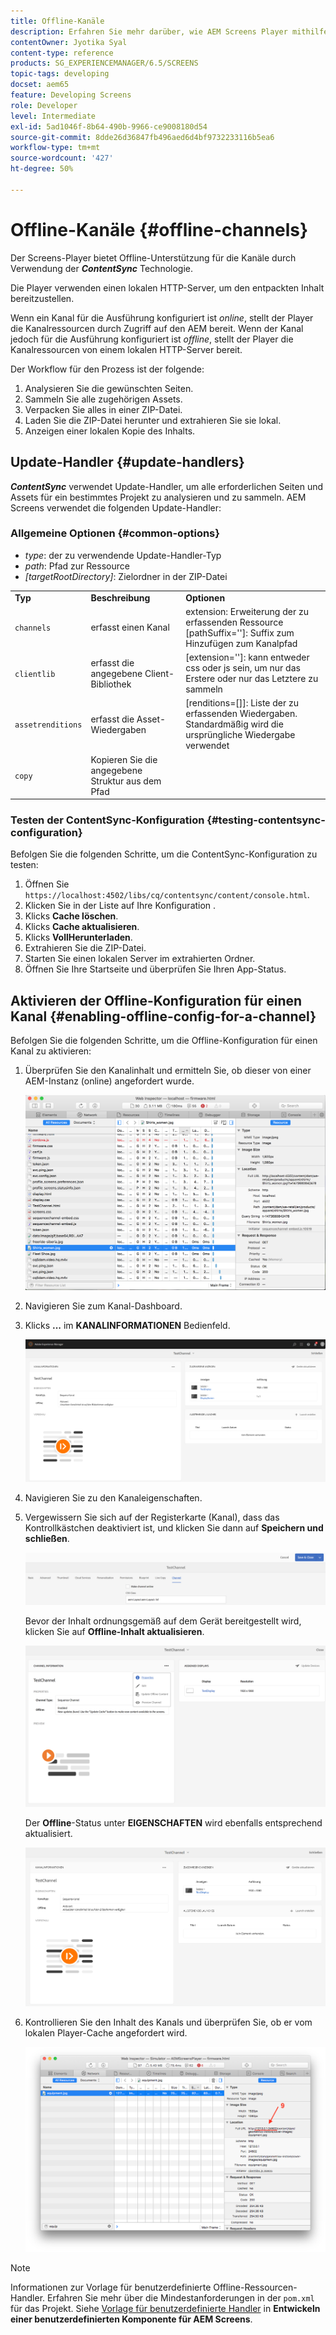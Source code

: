 ```yaml
---
title: Offline-Kanäle
description: Erfahren Sie mehr darüber, wie AEM Screens Player mithilfe der ContentSync-Technologie Offline-Unterstützung für Kanäle bietet.
contentOwner: Jyotika Syal
content-type: reference
products: SG_EXPERIENCEMANAGER/6.5/SCREENS
topic-tags: developing
docset: aem65
feature: Developing Screens
role: Developer
level: Intermediate
exl-id: 5ad1046f-8b64-490b-9966-ce9008180d54
source-git-commit: 8dde26d36847fb496aed6d4bf9732233116b5ea6
workflow-type: tm+mt
source-wordcount: '427'
ht-degree: 50%

---
```


# Offline-Kanäle {#offline-channels}

Der Screens-Player bietet Offline-Unterstützung für die Kanäle durch Verwendung der ***ContentSync*** Technologie.

Die Player verwenden einen lokalen HTTP-Server, um den entpackten Inhalt bereitzustellen.

Wenn ein Kanal für die Ausführung konfiguriert ist *online*, stellt der Player die Kanalressourcen durch Zugriff auf den AEM bereit. Wenn der Kanal jedoch für die Ausführung konfiguriert ist *offline*, stellt der Player die Kanalressourcen von einem lokalen HTTP-Server bereit.

Der Workflow für den Prozess ist der folgende:

1. Analysieren Sie die gewünschten Seiten.
1. Sammeln Sie alle zugehörigen Assets.
1. Verpacken Sie alles in einer ZIP-Datei.
1. Laden Sie die ZIP-Datei herunter und extrahieren Sie sie lokal.
1. Anzeigen einer lokalen Kopie des Inhalts.

## Update-Handler {#update-handlers}

***ContentSync*** verwendet Update-Handler, um alle erforderlichen Seiten und Assets für ein bestimmtes Projekt zu analysieren und zu sammeln. AEM Screens verwendet die folgenden Update-Handler:

### Allgemeine Optionen {#common-options}

* *type*: der zu verwendende Update-Handler-Typ
* *path*: Pfad zur Ressource
* *[targetRootDirectory]*: Zielordner in der ZIP-Datei

<table>
 <tbody>
  <tr>
   <td><strong>Typ</strong></td> 
   <td><strong>Beschreibung</strong></td> 
   <td><strong>Optionen</strong></td> 
  </tr>
  <tr>
   <td><code>channels</code></td> 
   <td>erfasst einen Kanal</td> 
   <td>extension: Erweiterung der zu erfassenden Ressource<br /> [pathSuffix='']: Suffix zum Hinzufügen zum Kanalpfad<br /> </td> 
  </tr>
  <tr>
   <td><code>clientlib</code></td> 
   <td>erfasst die angegebene Client-Bibliothek</td> 
   <td>[extension='']: kann entweder css oder js sein, um nur das Erstere oder nur das Letztere zu sammeln</td> 
  </tr>
  <tr>
   <td><code>assetrenditions</code></td> 
   <td>erfasst die Asset-Wiedergaben</td> 
   <td>[renditions=[]]: Liste der zu erfassenden Wiedergaben. Standardmäßig wird die ursprüngliche Wiedergabe verwendet</td> 
  </tr>
  <tr>
   <td><code>copy</code></td> 
   <td>Kopieren Sie die angegebene Struktur aus dem Pfad</td> 
   <td> </td> 
  </tr>
 </tbody>
</table>

### Testen der ContentSync-Konfiguration {#testing-contentsync-configuration}

Befolgen Sie die folgenden Schritte, um die ContentSync-Konfiguration zu testen:

1. Öffnen Sie `https://localhost:4502/libs/cq/contentsync/content/console.html`.
1. Klicken Sie in der Liste auf Ihre Konfiguration .
1. Klicks **Cache löschen**.
1. Klicks **Cache aktualisieren**.
1. Klicks **VollHerunterladen**.
1. Extrahieren Sie die ZIP-Datei.
1. Starten Sie einen lokalen Server im extrahierten Ordner.
1. Öffnen Sie Ihre Startseite und überprüfen Sie Ihren App-Status.

## Aktivieren der Offline-Konfiguration für einen Kanal {#enabling-offline-config-for-a-channel}

Befolgen Sie die folgenden Schritte, um die Offline-Konfiguration für einen Kanal zu aktivieren:

1. Überprüfen Sie den Kanalinhalt und ermitteln Sie, ob dieser von einer AEM-Instanz (online) angefordert wurde.

   ![chlimage_1-24](assets/chlimage_1-24.png)

1. Navigieren Sie zum Kanal-Dashboard.
1. Klicks **...** im **KANALINFORMATIONEN** Bedienfeld.

   ![chlimage_1-25](assets/chlimage_1-25.png)

1. Navigieren Sie zu den Kanaleigenschaften.
1. Vergewissern Sie sich auf der Registerkarte (Kanal), dass das Kontrollkästchen deaktiviert ist, und klicken Sie dann auf **Speichern und schließen**.

   ![screen_shot_2017-12-19at122422pm](assets/screen_shot_2017-12-19at122422pm.png)

   Bevor der Inhalt ordnungsgemäß auf dem Gerät bereitgestellt wird, klicken Sie auf **Offline-Inhalt aktualisieren**.

   ![screen_shot_2017-12-19at122637pm](assets/screen_shot_2017-12-19at122637pm.png)

   Der **Offline**-Status unter **EIGENSCHAFTEN** wird ebenfalls entsprechend aktualisiert.

   ![screen_shot_2017-12-19at124735pm](assets/screen_shot_2017-12-19at124735pm.png)

1. Kontrollieren Sie den Inhalt des Kanals und überprüfen Sie, ob er vom lokalen Player-Cache angefordert wird.

   ![chlimage_1-26](assets/chlimage_1-26.png)

>[!NOTE]
>
>Informationen zur Vorlage für benutzerdefinierte Offline-Ressourcen-Handler. Erfahren Sie mehr über die Mindestanforderungen in der `pom.xml` für das Projekt. Siehe [Vorlage für benutzerdefinierte Handler](/help/user-guide/developing-custom-component-tutorial-develop.md#custom-handlers) in **Entwickeln einer benutzerdefinierten Komponente für AEM Screens**.
